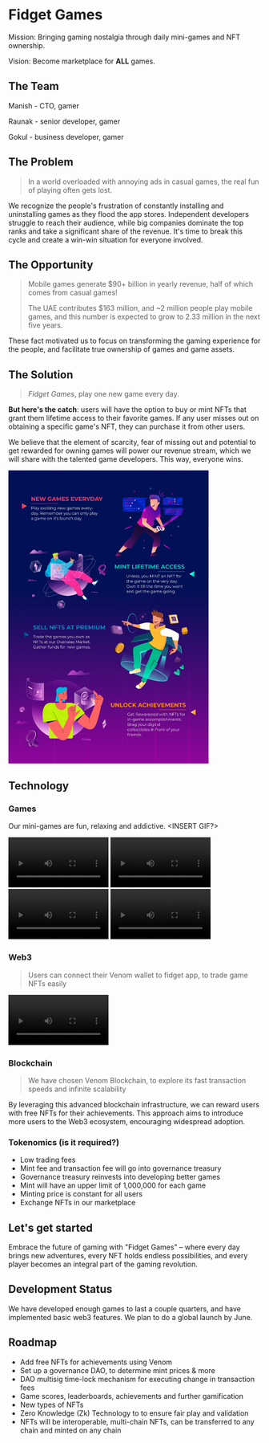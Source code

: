 # Fidget Games

Mission: Bringing gaming nostalgia through daily mini-games and NFT ownership.

Vision: Become marketplace for **ALL** games.

## The Team

Manish - CTO, gamer

Raunak - senior developer, gamer

Gokul - business developer, gamer

## The Problem

> In a world overloaded with annoying ads in casual games, the real fun of playing often gets lost.

We recognize the people's frustration of constantly installing and uninstalling games as they flood the app stores. Independent developers struggle to reach their audience, while big companies dominate the top ranks and take a significant share of the revenue. It's time to break this cycle and create a win-win situation for everyone involved.

## The Opportunity

> Mobile games generate $90+ billion in yearly revenue, half of which comes from casual games!
>
> The UAE contributes $163 million, and ~2 million people play mobile games, and this number is expected to grow to 2.33 million in the next five years.

These fact motivated us to focus on transforming the gaming experience for the people, and facilitate true ownership of games and game assets.

## The Solution

> _Fidget Games_, play one new game every day.

**But here's the catch**: users will have the option to buy or mint NFTs that grant them lifetime access to their favorite games. If any user misses out on obtaining a specific game's NFT, they can purchase it from other users.

We believe that the element of scarcity, fear of missing out and potential to get rewarded for owning games will power our revenue stream, which we will share with the talented game developers. This way, everyone wins.

<img src="./assets/summary.jpg" width="400">

## Technology

### Games

Our mini-games are fun, relaxing and addictive. <INSERT GIF?>

<!-- <img src="./assets/game1.png" width="200">
<img src="./assets/game2.png" width="200">
<img src="./assets/game3.png" width="200">
<img src="./assets/game4.png" width="200"> -->

<video autoplay controls width="200">
    <source src="./assets/game_1.mp4" type="video/mp4">
    Your browser does not support the video tag.
</video>
<video autoplay controls width="200">
    <source src="./assets/game_2.mp4" type="video/mp4">
    Your browser does not support the video tag.
</video>
<video autoplay controls width="200">
    <source src="./assets/game_3.mp4" type="video/mp4">
    Your browser does not support the video tag.
</video>
<video autoplay controls width="200">
    <source src="./assets/game_4.mp4" type="video/mp4">
    Your browser does not support the video tag.
</video>

### Web3

> Users can connect their Venom wallet to fidget app, to trade game NFTs easily

<video autoplay controls width="200" autoplay="true">
    <source src="./assets/ux.mp4" type="video/mp4">
    Your browser does not support the video tag.
</video>

### Blockchain

> We have chosen Venom Blockchain, to explore its fast transaction speeds and infinite scalability

By leveraging this advanced blockchain infrastructure, we can reward users with free NFTs for their achievements. This approach aims to introduce more users to the Web3 ecosystem, encouraging widespread adoption.

### Tokenomics (is it required?)

- Low trading fees
- Mint fee and transaction fee will go into governance treasury
- Governance treasury reinvests into developing better games
- Mint will have an upper limit of 1,000,000 for each game
- Minting price is constant for all users
- Exchange NFTs in our marketplace

## Let's get started

Embrace the future of gaming with "Fidget Games" – where every day brings new adventures, every NFT holds endless possibilities, and every player becomes an integral part of the gaming revolution.

## Development Status

We have developed enough games to last a couple quarters, and have implemented basic web3 features. We plan to do a global launch by June.

## Roadmap

- Add free NFTs for achievements using Venom
- Set up a governance DAO, to determine mint prices & more
- DAO multisig time-lock mechanism for executing change in transaction fees
- Game scores, leaderboards, achievements and further gamification
- New types of NFTs
- Zero Knowledge (Zk) Technology to to ensure fair play and validation
- NFTs will be interoperable, multi-chain NFTs, can be transferred to any chain and minted on any chain
